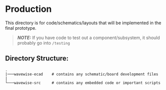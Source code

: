 # Production
This directory is for code/schematics/layouts that will be implemented in the final prototype.

> **_NOTE:_** If you have code to test out a component/subsystem, it should probably go into ```/testing```

## Directory Structure:
```
.
|───wavewise-ecad    # contains any schematic/board development files
|
└───wavewise-src     # contains any embedded code or important scripts
```

